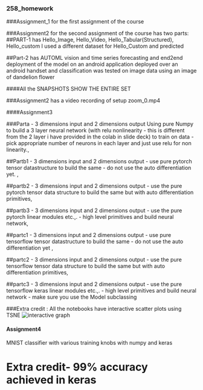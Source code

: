 ### 258_homework
###Assignment_1 for the first assignment of the course


###Assignment2 for the second assignment of the course has two parts: 
##PART-1 has Hello_Image, Hello_Video, Hello_Tabular(Structured), Hello_custom
I used a different dataset for Hello_Custom and predicted

##Part-2 has AUTOML vision and time series forecasting
and end2end deployment of the model on an android application deployed over an android handset and classification was tested on image data using an image of dandelion flower



####All the SNAPSHOTS SHOW THE ENTIRE SET 

###Assignment2 has a video recording of setup  zoom_0.mp4

####Assignment3 



###Parta -  3 dimensions input and 2 dimensions output  Using pure Numpy to build a 3 layer neural network (with relu nonlinearity - this is different from the  2 layer i have provided in the colab in slide deck) to train on data - pick appropriate number of neurons in each layer and just use relu for non linearity.,





##Partb1 -  3 dimensions input and 2 dimensions output  - use pure pytorch tensor datastructure to build the same - do not use the auto differentiation yet. ,





##partb2 -  3 dimensions input and 2 dimensions output  - use the pure pytorch tensor data structure to build the same but with auto differentiation primitives,





##partb3 -  3 dimensions input and 2 dimensions output  - use the pure pytorch linear modules etc.,. - high level primitives and build neural network,





##partc1 -  3 dimensions input and 2 dimensions output  - use pure tensorflow tensor datastructure to build the same - do not use the auto differentiation yet ,





##partc2 -  3 dimensions input and 2 dimensions output  - use the pure tensorflow tensor data structure to build the same but with auto differentiation primitives,





##partc3 -  3 dimensions input and 2 dimensions output  - use the pure tensorflow keras  linear modules etc.,. - high level primitives and build neural network - make sure you use the Model subclassing





###Extra credit : All the notebooks have interactive scatter plots using TSNE
![interactive graph](https://user-images.githubusercontent.com/71077352/111919344-c60cbf00-8a46-11eb-86d6-3cba6bdf91ab.gif)




#### Assignment4

MNIST classifier with various training knobs with numpy and keras

# Extra credit- 99% accuracy achieved in keras
